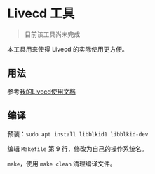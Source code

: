 # Livecd 工具

> 目前该工具尚未完成

本工具用来使得 Livecd 的实际使用更方便。

## 用法

参考[我的Livecd使用文档](./doc/README.md#5livecd工具)

## 编译

预装：`sudo apt install libblkid1 libblkid-dev`

编辑 `Makefile` 第 9 行，修改为自己的操作系统名。

`make`，使用 `make clean` 清理编译文件。
